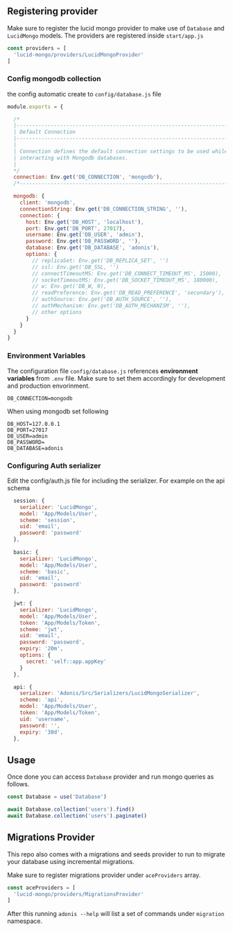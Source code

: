 ## Registering provider

Make sure to register the lucid mongo provider to make use of `Database` and `LucidMongo` models. The providers are registered inside `start/app.js`

```js
const providers = [
  'lucid-mongo/providers/LucidMongoProvider'
]
```

### Config mongodb collection
the config automatic create to `config/database.js` file

```js
module.exports = {

  /*
  |--------------------------------------------------------------------------
  | Default Connection
  |--------------------------------------------------------------------------
  |
  | Connection defines the default connection settings to be used while
  | interacting with Mongodb databases.
  |
  */
  connection: Env.get('DB_CONNECTION', 'mongodb'),
  /*-------------------------------------------------------------------------*/

  mongodb: {
    client: 'mongodb',
    connectionString: Env.get('DB_CONNECTION_STRING', ''),
    connection: {
      host: Env.get('DB_HOST', 'localhost'),
      port: Env.get('DB_PORT', 27017),
      username: Env.get('DB_USER', 'admin'),
      password: Env.get('DB_PASSWORD', ''),
      database: Env.get('DB_DATABASE', 'adonis'),
      options: {
        // replicaSet: Env.get('DB_REPLICA_SET', '')
        // ssl: Env.get('DB_SSL, '')
        // connectTimeoutMS: Env.get('DB_CONNECT_TIMEOUT_MS', 15000),
        // socketTimeoutMS: Env.get('DB_SOCKET_TIMEOUT_MS', 180000),
        // w: Env.get('DB_W, 0),
        // readPreference: Env.get('DB_READ_PREFERENCE', 'secondary'),
        // authSource: Env.get('DB_AUTH_SOURCE', ''),
        // authMechanism: Env.get('DB_AUTH_MECHANISM', ''),
        // other options
      }
    }
  }
}
```

### Environment Variables

The configuration file `config/database.js` references **environment variables** from `.env` file. Make sure to set them accordingly for development and production envorinment. 

```
DB_CONNECTION=mongodb
```

When using mongodb set following

```
DB_HOST=127.0.0.1
DB_PORT=27017
DB_USER=admin
DB_PASSWORD=
DB_DATABASE=adonis
```

### Configuring Auth serializer
Edit the config/auth.js file for including the serializer. For example on the api schema
```js
  session: {
    serializer: 'LucidMongo',
    model: 'App/Models/User',
    scheme: 'session',
    uid: 'email',
    password: 'password'
  },
  
  basic: {
    serializer: 'LucidMongo',
    model: 'App/Models/User',
    scheme: 'basic',
    uid: 'email',
    password: 'password'
  },

  jwt: {
    serializer: 'LucidMongo',
    model: 'App/Models/User',
    token: 'App/Models/Token',
    scheme: 'jwt',
    uid: 'email',
    password: 'password',
    expiry: '20m',
    options: {
      secret: 'self::app.appKey'
    }
  },

  api: {
    serializer: 'Adonis/Src/Serializers/LucidMongoSerializer',
    scheme: 'api',
    model: 'App/Models/User',
    token: 'App/Models/Token',
    uid: 'username',
    password: '',
    expiry: '30d',
  },
```

## Usage 

Once done you can access `Database` provider and run mongo queries as follows.

```js
const Database = use('Database')

await Database.collection('users').find()
await Database.collection('users').paginate()
```

## Migrations Provider

This repo also comes with a migrations and seeds provider to run to migrate your database using incremental migrations.

Make sure to register migrations provider under `aceProviders` array.

```js
const aceProviders = [
  'lucid-mongo/providers/MigrationsProvider'
]
```

After this running `adonis --help` will list a set of commands under `migration` namespace.
